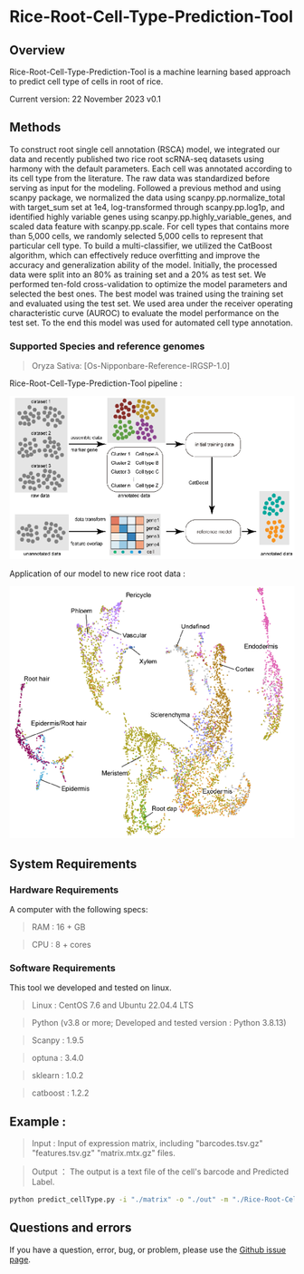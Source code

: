 # Rice-Root-Cell-Type-Prediction-Tool

## **Overview**
Rice-Root-Cell-Type-Prediction-Tool is a machine learning based approach to predict cell type of cells in root of rice.

Current version: 22 November 2023 v0.1

## **Methods**
To construct root single cell annotation (RSCA) model, we integrated our data and recently published two rice root scRNA-seq datasets using harmony with the default parameters. Each cell was annotated according to its cell type from the literature. The raw data was standardized before serving as input for the modeling. Followed a previous method and using scanpy package, we normalized the data using scanpy.pp.normalize_total with target_sum set at 1e4, log-transformed through scanpy.pp.log1p, and identified highly variable genes using scanpy.pp.highly_variable_genes, and scaled data feature with scanpy.pp.scale. For cell types that contains more than 5,000 cells, we randomly selected 5,000 cells to represent that particular cell type. To build a multi-classifier, we utilized the CatBoost algorithm, which can effectively reduce overfitting and improve the accuracy and generalization ability of the model. Initially, the processed data were split into an 80% as training set and a 20% as test set. We performed ten-fold cross-validation to optimize the model parameters and selected the best ones. The best model was trained using the training set and evaluated using the test set. We used area under the receiver operating characteristic curve (AUROC) to evaluate the model performance on the test set. To the end this model was used for automated cell type annotation.

### Supported Species and reference genomes

>  Oryza Sativa: [Os-Nipponbare-Reference-IRGSP-1.0]

Rice-Root-Cell-Type-Prediction-Tool pipeline : 

![image](https://github.com/dongwei-2023/Rice-Root-Cell-Type-Prediction-Tool/blob/main/img/model.png)

Application of our model to new rice root data : 

![image](https://github.com/dongwei-2023/Rice-Root-Cell-Type-Prediction-Tool/blob/main/img/predict_new_cellType.png)

## **System Requirements**
### Hardware Requirements
A computer with the following specs:

>  RAM : 16 + GB

>  CPU : 8 + cores

### Software Requirements
This tool we developed and tested on linux.

>  Linux : CentOS 7.6 and Ubuntu 22.04.4 LTS

>  Python (v3.8 or more; Developed and tested version : Python 3.8.13)

>  Scanpy : 1.9.5

>  optuna : 3.4.0

>  sklearn : 1.0.2

>  catboost : 1.2.2


## **Example :** 
>  Input : Input of expression matrix, including "barcodes.tsv.gz"  "features.tsv.gz"  "matrix.mtx.gz" files.

>  Output ： The output is a text file of the cell's barcode and Predicted Label.
``` Bash
python predict_cellType.py -i "./matrix" -o "./out" -m "./Rice-Root-Cell-Type-Prediction-Tool_Best_Model.pkl"
```
## Questions and errors
If you have a question, error, bug, or problem, please use the [Github issue page](https://github.com/dongwei-2023/Rice-Root-Cell-Type-Prediction-Tool/issues).
